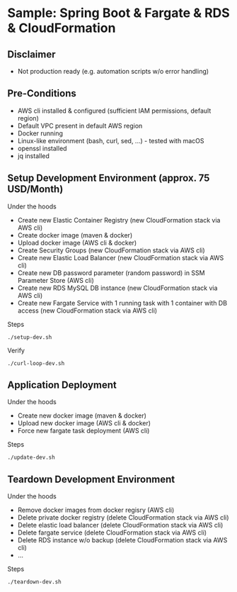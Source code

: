 # Sample: Spring Boot & Fargate & RDS & CloudFormation

## Disclaimer

- Not production ready (e.g. automation scripts w/o error handling)

## Pre-Conditions

- AWS cli installed & configured (sufficient IAM permissions, default region)
- Default VPC present in default AWS region
- Docker running
- Linux-like environment (bash, curl, sed, ...) - tested with macOS
- openssl installed
- jq installed

## Setup Development Environment (approx. 75 USD/Month)

Under the hoods

- Create new Elastic Container Registry (new CloudFormation stack via AWS cli)
- Create docker image (maven & docker)
- Upload docker image (AWS cli & docker)
- Create Security Groups (new CloudFormation stack via AWS cli)
- Create new Elastic Load Balancer (new CloudFormation stack via AWS cli)
- Create new DB password parameter (random password) in SSM Parameter Store (AWS cli)
- Create new RDS MySQL DB instance (new CloudFormation stack via AWS cli)
- Create new Fargate Service with 1 running task with 1 container with DB access (new CloudFormation stack via AWS cli)

Steps

    ./setup-dev.sh

Verify

    ./curl-loop-dev.sh

## Application Deployment

Under the hoods

- Create new docker image (maven & docker)
- Upload new docker image (AWS cli & docker)
- Force new fargate task deployment (AWS cli)

Steps

    ./update-dev.sh

## Teardown Development Environment

Under the hoods

- Remove docker images from docker regisry (AWS cli)
- Delete private docker registry (delete CloudFormation stack via AWS cli)
- Delete elastic load balancer (delete CloudFormation stack via AWS cli)
- Delete fargate service (delete CloudFormation stack via AWS cli)
- Delete RDS instance w/o backup (delete CloudFormation stack via AWS cli)
- ...

Steps

    ./teardown-dev.sh
